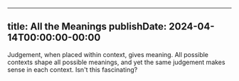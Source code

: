 
---
title: All the Meanings
publishDate: 2024-04-14T00:00:00-00:00
---

 Judgement, when placed within context, gives meaning. All possible contexts shape all possible meanings, and yet the same judgement makes sense in each context. Isn't this fascinating?
